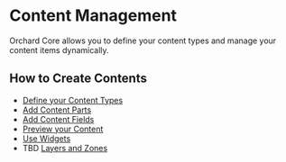 # Content Management

Orchard Core allows you to define your content types and manage your content items dynamically.

## How to Create Contents

- [Define your Content Types](../modules/ContentTypes/README.md)
- [Add Content Parts](content-parts/README.md)
- [Add Content Fields](../modules/ContentFields/README.md)
- [Preview your Content](../modules/ContentPreview/README.md)
- [Use Widgets](../modules/Widgets/README.md)
- TBD [Layers and Zones](https://github.com/OrchardCMS/OrchardCore/issues/3111)
